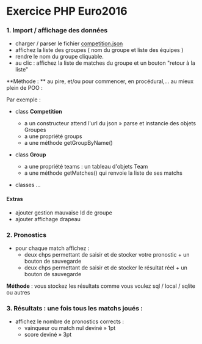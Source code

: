 # Exercice PHP Euro2016

### 1. **Import / affichage des données**

- charger / parser le fichier <a href="competition.json" target="_blank">competition.json</a>
- affichez la liste des groupes ( nom du groupe et liste des équipes )
- rendre le nom du groupe cliquable.
- au clic : affichez la liste de matches du groupe et un bouton "retour à la liste"

**Méthode : ** au pire, et/ou pour commencer, en procédural,... au mieux plein de POO :

Par exemple :
- class **Competition**
  - a un constructeur attend l'url du json » parse et instancie des objets Groupes
  - a une propriété groups
  - a une méthode getGroupByName()

- class **Group**
  - a une propriété teams : un tableau d'objets Team
  - a une méthode getMatches() qui renvoie la liste de ses matchs

- classes ...

#### Extras
- ajouter gestion mauvaise Id de groupe
- ajouter affichage drapeau


### 2. **Pronostics**
- pour chaque match affichez :
  - deux chps permettant de saisir et de stocker votre pronostic + un bouton de sauvegarde
  - deux chps permettant de saisir et de stocker le résultat réel + un bouton de sauvegarde

**Méthode** : vous stockez les résultats comme vous voulez sql / local / sqlite ou autres

### 3. **Résultats :** une fois tous les matchs joués :

- affichez le nombre de pronostics corrects :
  - vainqueur ou match nul deviné » 1pt
  - score deviné » 3pt
